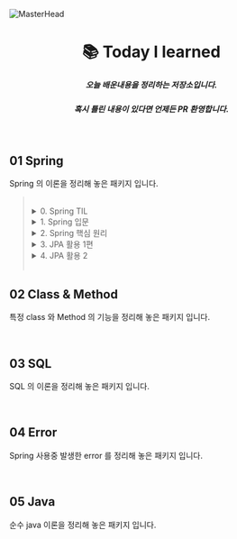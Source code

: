 ![MasterHead](https://user-images.githubusercontent.com/115536240/211315489-75a2487b-f02a-4c81-9c11-23c18500ee44.png)
<h1 align="center">📚 Today I learned</h1>
<h5 align="center">오늘 배운내용을 정리하는 저장소입니다.</h5>
<h5 align="center">혹시 틀린 내용이 있다면 언제든 PR 환영합니다.</h5>
<br>

## 01 Spring

Spring 의 이론을 정리해 놓은 패키지 입니다.

> <br>
> 
> 
> <details>
> <summary> 0. Spring TIL</summary>
> <div markdown="1">
> 
> - [Spring 의 기능과 개념 관련 공부한 내용을 기록하는 ](https://github.com/choideakook/TIL/tree/main/Spring/0%20Spring%20TIL)
> 
> </div>
> </details>
> <details>
> <summary> 1. Spring 입문 </summary>
> <div markdown="1">
> 
> - [프로젝트 환경설정](https://github.com/choideakook/TIL/tree/main/Spring/1%20Spring%20입문/1%20프로젝트%20환경설정)
> - [프로젝트 만들어 보기](https://github.com/choideakook/TIL/tree/main/Spring/1%20Spring%20입문/3%20프로젝트%20만들어%20보기)
> - [Spring DB 접근 기술](https://github.com/choideakook/TIL/tree/main/Spring/1%20Spring%20입문/4%20Spring%20DB%20접근%20기술)
> - [AOP](https://github.com/choideakook/TIL/tree/main/Spring/1%20Spring%20입문/5%20AOP)
> 
> </div>
> </details>
> <details>
> <summary> 2. Spring 핵심 원리 </summary>
> <div markdown="1">
> 
> - [SOLID](https://github.com/choideakook/TIL/tree/main/Spring/2%20Spring%20핵심원리/1%20SOLID)
> - [Spring 핵심 원리 이해 - 예제 만들기](https://github.com/choideakook/TIL/tree/main/Spring/2%20Spring%20핵심원리/2%20Spring%20핵심%20원리%20이해_예제%20만들기)
> - [Spring 핵심 원리 이해 - 객체지향 원리 적용](https://github.com/choideakook/TIL/tree/main/Spring/2%20Spring%20핵심원리/3%20Spring%20핵심%20원리%20이해_객체지향%20원리%20적용)
> - [Spring Container 와 Bean](https://github.com/choideakook/TIL/tree/main/Spring/2%20Spring%20핵심원리/4%20Spring%20Container%20%26%20Bean)
> - [Singleton Container](https://github.com/choideakook/TIL/tree/main/Spring/2%20Spring%20핵심원리/5%20Singleton%20Container)
> - [Component Scan](https://github.com/choideakook/TIL/tree/main/Spring/2%20Spring%20핵심원리/6%20Component%20Scan)
> - [의존관계 자동 주입](https://github.com/choideakook/TIL/tree/main/Spring/2%20Spring%20핵심원리/7%20의존관계%20자동%20주입)
> - [빈 생명주기 콜백](https://github.com/choideakook/TIL/tree/main/Spring/2%20Spring%20핵심원리/8%20빈%20생명주기%20콜백)
> - [Bean Scope](https://github.com/choideakook/TIL/tree/main/Spring/2%20Spring%20핵심원리/9%20빈%20스코프)
> 
> </div>
> </details>
> <details>
> <summary> 3. JPA 활용 1편 </summary>
> <div markdown="1">
> 
> - [프로젝트 환경설정](https://github.com/choideakook/TIL/tree/main/Spring/3%20JPA%20활용1/1%20프로젝트%20환경설정)
> - [도메인 분석 설계](https://github.com/choideakook/TIL/tree/main/Spring/3%20JPA%20활용1/2%20도메인%20분석%20설계)
> - [Application 개발](https://github.com/choideakook/TIL/tree/main/Spring/3%20JPA%20활용1/3%20Application%20개발)
> - [Web 개층 개발](https://github.com/choideakook/TIL/tree/main/Spring/3%20JPA%20활용1/4%20Web%20계층%20개발)
> 
> </div>
> </details>
> <details>
> <summary> 4. JPA 활용 2 </summary>
> <div markdown="1">
> 
> - [API 개발 기본](https://github.com/choideakook/TIL/tree/main/Spring/4%20JPA%20활용2/1%20API%20개발%20기본)
> - [API 지연 로딩과 성능 최적화](https://github.com/choideakook/TIL/tree/main/Spring/4%20JPA%20활용2/2%20API%20지연로딩과%20성능%20최적화)
> - [Collection 조회 최적화](https://github.com/choideakook/TIL/tree/main/Spring/4%20JPA%20활용2/3%20Collection%20조회%20최적화)
> 
> </div>
> </details>
> <br>
> 

## 02 Class & Method

특정 class 와 Method 의 기능을 정리해 놓은 패키지 입니다.

<br>

## 03 SQL

SQL 의 이론을 정리해 놓은 패키지 입니다.

<br>

## 04 Error

Spring 사용중 발생한 error 를 정리해 놓은 패키지 입니다.

<br>

## 05 Java

순수 java 이론을 정리해 놓은 패키지 입니다.
